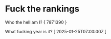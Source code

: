 # Fuck the rankings

Who the hell am I?
{ 7871390 }

What fucking year is it?
[ 2025-01-25T07:00:00Z ]
